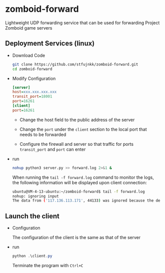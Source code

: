 # zomboid-forward
Lightweight UDP forwarding service that can be used for forwarding Project Zomboid game servers

## Deployment Services (linux)

- Download Code

  ```bash
  git clone https://github.com/stfujnkk/zomboid-forward.git
  cd zomboid-forward
  ```

  

- Modify Configuration

  ```ini
  [server]
  host=xxx.xxx.xxx.xxx
  transit_port=18001
  port=16261
  [client]
  port=16261
  ```

  - Change the host field to the public address of the server

  - Change the `port` under the `client` section to the local port that needs to be forwarded

  - Configure the firewall and server so that traffic for ports `transit_port` and `port` can enter

    

- run

  ```bash
  nohup python3 server.py >> forward.log 2>&1 &
  ```

  When running the `tail -f forward.log` command to monitor the logs, the following information will be displayed upon client connection:

  ```bash
  ubuntu@VM-4-13-ubuntu:~/zomboid-forward$ tail -f forward.log
  nohup: ignoring input
  The data from ('117.136.113.171', 44133) was ignored because the destination address is empty
  ```
## Launch the client

- Configuration

  The configuration of the client is the same as that of the server

- run

  ```powershell
  python .\client.py
  ```
  
  Terminate the program with `Ctrl+C`




